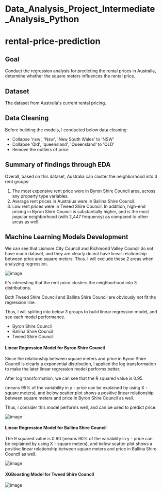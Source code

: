 # Data_Analysis_Project_Intermediate_Analysis_Python


# rental-price-prediction

## Goal

Conduct the regression analysis for predicting the rental prices in Australia, determine whether the square meters influences the rental price. 

## Dataset

The dataset from Australia's current rental pricing.

## Data Cleaning

Before building the models, I conducted below data cleaning:
- Collapse 'nsw', 'Nsw', 'New South Wales' to 'NSW'
- Collapse 'Qld', 'queensland', 'Queensland' to 'QLD'
- Remove the outliers of price

## Summary of findings through EDA

Overall, based on this dataset, Australia can cluster the neighborhood into 3 rent groups: 
1. The most expensive rent price were in Byron Shire Council area, across any property type variables. 
2.  Average rent prices in Australua were in Ballina Shire Council. 
3.  Low rent prices were in Tweed Shire Council.
In addition, high-end pricing in Byron Shire Council is substantially higher, and is the most popular neighborhood (with 2,447 frequency) as compared to other areas as well.

## Machine Learning Models Development

We can see that Lismore City Council and Richmond Valley Council do not have much dataset, and they are clearly do not have linear relationship between price and square meters. Thus. I will exclude these 2 areas when analyzing regression.

![image](https://github.com/miayuxin/machine-learning-project/blob/master/Rental%20price%20prediction%20/Image/Distribution.png)

It's interesting that the rent price clusters the neighborhood into 3 distributions.

Both Tweed Shire Council and Ballina Shire Council are obviously not fit the regression line.

Thus, I will spliting into below 3 groups to build linear regression model, and see each model performance.

- Byron Shire Council
- Ballina Shire Council
- Tweed Shire Council

#### Linear Regression Model for Byron Shire Council

Since the relationship between square meters and price in Byron Shire Council is clearly a exponential distribution, I applied the log transformation to make the later linear regression model performs better.

After log transformation, we can see that the R squared value is 0.95.

(means 95% of the variability in y - price can be explained by using X - square meters), and below scatter plot shows a positive linear relationship between square meters and price in Byron Shire Council as well.

Thus, I consider this model performs well, and can be used to predict price.

![image](https://github.com/miayuxin/machine-learning-project/blob/master/Rental%20price%20prediction%20/Image/Byron%20Shire%20Council.png)

#### Linear Regression Model for Ballina Shire Council

The R squared value is 0.90 (means 90% of the variability in y - price can be explained by using X - square meters), and below scatter plot shows a positive linear relationship between square meters and price in Ballina Shire Council as well.

![image](https://github.com/miayuxin/machine-learning-project/blob/master/Rental%20price%20prediction%20/Image/Ballina%20Shire%20Council.png)

#### XGBoosting Model for Tweed Shire Council

![image](https://github.com/miayuxin/machine-learning-project/blob/master/Rental%20price%20prediction%20/Image/gradient%20boosting.png)
